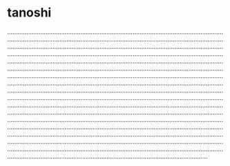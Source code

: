 # tanoshi
...............................................................................................................................................................................................................................................................................................................................................................................................................................................................................................................................................................................................................................................................................................................................................................................................................................................................................................................................................................................................................................................................................................................................................................................................................................................................................................................................................................................................................................................................................................................................................................................................................................................................................................................................................................................................................................................................................................................................................................................................................................................................................................................................................................................................................................................................................................................